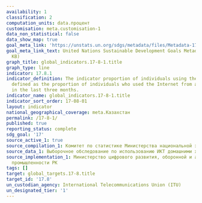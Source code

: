 ```yaml
---
availability: 1
classification: 2
computation_units: data.процент
customisation: meta.customisation-1
data_non_statistical: false
data_show_map: true
goal_meta_link: 'https://unstats.un.org/sdgs/metadata/files/Metadata-17-08-01.pdf '
goal_meta_link_text: United Nations Sustainable Development Goals Metadata (PDF 469
  KB)
graph_title: global_indicators.17-8-1.title
graph_type: line
indicator: 17.8.1
indicator_definition: The indicator proportion of individuals using the Internet is
  defined as the proportion of individuals who used the Internet from any location
  in the last three months.
indicator_name: global_indicators.17-8-1.title
indicator_sort_order: 17-08-01
layout: indicator
national_geographical_coverage: meta.Казахстан
permalink: /17-8-1/
published: true
reporting_status: complete
sdg_goal: '17'
source_active_1: true
source_compilation_1: Комитет по статистике Министерства национальной экономики РК
source_data_1: Выборочное обследование по использованию ИКТ домашними хозяйствами
source_implementation_1: Министерство цифрового развития, оборонной и аэрокосмической
  промышленности РК
tags: []
target: global_targets.17-8.title
target_id: '17.8'
un_custodian_agency: International Telecommunications Union (ITU)
un_designated_tier: '1'
---
```

